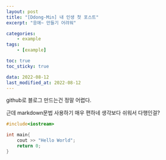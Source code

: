 ```yaml
---
layout: post
title: "[Ddong-Min] 내 인생 첫 포스트"
excerpt: "응애~ 만들기 어려워"

categories:
    - example
tags:
    - [example]

toc: true
toc_sticky: true

data: 2022-08-12
last_modified_at: 2022-08-12
---
```

github로 블로그 만드는건 정말 어렵다.

근데 markdown문법 사용하기 매우 편하네 생각보다 쉬워서 다행인걸?

```cpp
#include<iostream>

int main{
    cout >> "Hello World";
    return 0;
}
```